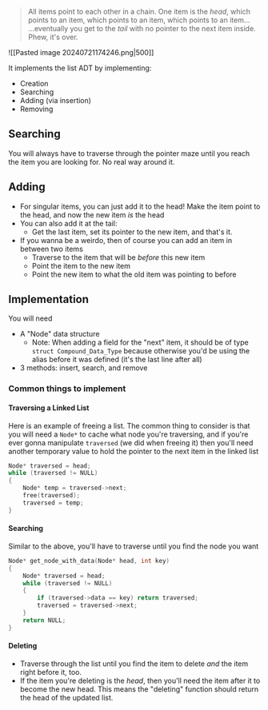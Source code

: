 >All items point to each other in a chain. One item is the *head*, which points to an item, which points to an item, which points to an item... 
>...eventually you get to the *tail* with no pointer to the next item inside. Phew, it's over.

![[Pasted image 20240721174246.png|500]]

It implements the list ADT by implementing:
- Creation
- Searching
- Adding (via insertion)
- Removing
## Searching
You will always have to traverse through the pointer maze until you reach the item you are looking for. No real way around it.
## Adding
- For singular items, you can just add it to the head! Make the item point to the head, and now the new item *is* the head
- You can also add it at the tail:
	- Get the last item, set its pointer to the new item, and that's it.
- If you wanna be a weirdo, then of course you can add an item in between two items
	- Traverse to the item that will be *before* this new item
	- Point the item to the new item
	- Point the new item to what the old item was pointing to before

## Implementation
You will need
-  A "Node" data structure 
	- Note: When adding a field for the "next" item, it should be of type `struct Compound_Data_Type` because otherwise you'd be using the alias before it was defined (it's the last line after all)
- 3 methods: insert, search, and remove

### Common things to implement
#### Traversing a Linked List
Here is an example of freeing a list. The common thing to consider is that you will need a `Node*` to cache what node you're traversing, and if you're ever gonna manipulate `traversed` (we did when freeing it) then you'll need another temporary value to hold the pointer to the next item in the linked list 
```c
Node* traversed = head;
while (traversed != NULL)
{
	Node* temp = traversed->next;
	free(traversed);
	traversed = temp;
}
```

#### Searching
Similar to the above, you'll have to traverse until you find the node you want
```c
Node* get_node_with_data(Node* head, int key) 
{
	Node* traversed = head;
	while (traversed != NULL)
	{
		if (traversed->data == key) return traversed;
		traversed = traversed->next;
	}
	return NULL;
}
```
#### Deleting
- Traverse through the list until you find the item to delete *and* the item right before it, too.
- If the item you're deleting is the *head*, then you'll need the item after it to become the new head. This means the "deleting" function should return the head of the updated list. 